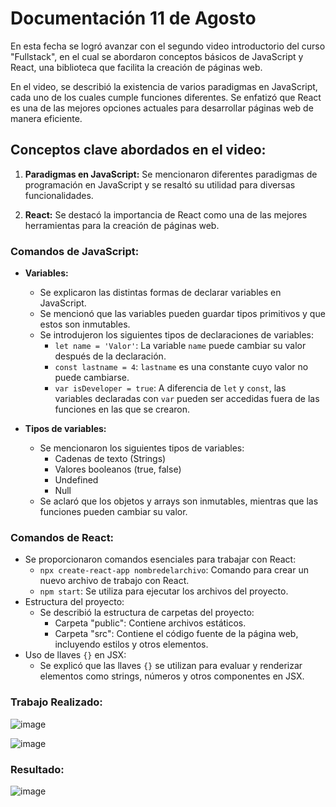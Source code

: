 # Documentación 11 de Agosto

En esta fecha se logró avanzar con el segundo video introductorio del curso "Fullstack", en el cual se abordaron conceptos básicos de JavaScript y React, una biblioteca que facilita la creación de páginas web.

En el video, se describió la existencia de varios paradigmas en JavaScript, cada uno de los cuales cumple funciones diferentes. Se enfatizó que React es una de las mejores opciones actuales para desarrollar páginas web de manera eficiente.

## Conceptos clave abordados en el video:

1. **Paradigmas en JavaScript:**
   Se mencionaron diferentes paradigmas de programación en JavaScript y se resaltó su utilidad para diversas funcionalidades.

2. **React:**
   Se destacó la importancia de React como una de las mejores herramientas para la creación de páginas web.

### Comandos de JavaScript:

- **Variables:**
  - Se explicaron las distintas formas de declarar variables en JavaScript.
  - Se mencionó que las variables pueden guardar tipos primitivos y que estos son inmutables.
  - Se introdujeron los siguientes tipos de declaraciones de variables:
    - `let name = 'Valor'`: La variable `name` puede cambiar su valor después de la declaración.
    - `const lastname = 4`: `lastname` es una constante cuyo valor no puede cambiarse.
    - `var isDeveloper = true`: A diferencia de `let` y `const`, las variables declaradas con `var` pueden ser accedidas fuera de las funciones en las que se crearon.

- **Tipos de variables:**
  - Se mencionaron los siguientes tipos de variables:
    - Cadenas de texto (Strings)
    - Valores booleanos (true, false)
    - Undefined
    - Null
  - Se aclaró que los objetos y arrays son inmutables, mientras que las funciones pueden cambiar su valor.

### Comandos de React:

- Se proporcionaron comandos esenciales para trabajar con React:
  - `npx create-react-app nombredelarchivo`: Comando para crear un nuevo archivo de trabajo con React.
  - `npm start`: Se utiliza para ejecutar los archivos del proyecto.
- Estructura del proyecto:
  - Se describió la estructura de carpetas del proyecto:
    - Carpeta "public": Contiene archivos estáticos.
    - Carpeta "src": Contiene el código fuente de la página web, incluyendo estilos y otros elementos.
- Uso de llaves `{}` en JSX:
  - Se explicó que las llaves `{}` se utilizan para evaluar y renderizar elementos como strings, números y otros componentes en JSX.

### Trabajo Realizado:
![image](https://github.com/Reivaq/Practicas/assets/140466947/cf3b1155-2caf-45c2-b7d0-7416a287f248)

![image](https://github.com/Reivaq/Practicas/assets/140466947/e6521c52-17ce-48da-85b2-04a7d31fba03)

### Resultado:

![image](https://github.com/Reivaq/Practicas/assets/140466947/bc44fba7-5be5-4cff-8b24-f38df895dbf2)
